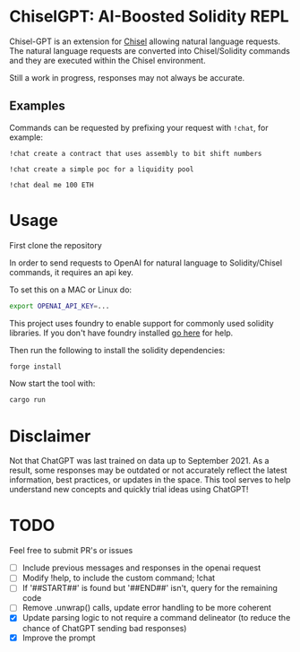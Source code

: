 # ChiselGPT: AI-Boosted Solidity REPL

Chisel-GPT is an extension for [Chisel](https://github.com/foundry-rs/foundry/tree/master/chisel) allowing natural language requests. The natural language requests are converted into Chisel/Solidity commands and they are executed within the Chisel environment.

Still a work in progress, responses may not always be accurate.

## Examples

Commands can be requested by prefixing your request with `!chat`, for example:

```
!chat create a contract that uses assembly to bit shift numbers

!chat create a simple poc for a liquidity pool

!chat deal me 100 ETH
```

# Usage

First clone the repository

In order to send requests to OpenAI for natural language to Solidity/Chisel commands, it requires an api key.

To set this on a MAC or Linux do:

```bash
export OPENAI_API_KEY=...
```

This project uses foundry to enable support for commonly used solidity libraries. If you don't have foundry installed [go here](https://github.com/foundry-rs/foundry/blob/master/README.md) for help.

Then run the following to install the solidity dependencies:

```bash
forge install
```

Now start the tool with:

```bash
cargo run
```

# Disclaimer

Not that ChatGPT was last trained on data up to September 2021. As a result, some responses may be outdated or not accurately reflect the latest information, best practices, or updates in the space. This tool serves to help understand new concepts and quickly trial ideas using ChatGPT!

# TODO

Feel free to submit PR's or issues

- [ ] Include previous messages and responses in the openai request
- [ ] Modify !help, to include the custom command; !chat
- [ ] If '##START##' is found but '##END##' isn't, query for the remaining code
- [ ] Remove .unwrap() calls, update error handling to be more coherent
- [x] Update parsing logic to not require a command delineator (to reduce the chance of ChatGPT sending bad responses)
- [x] Improve the prompt
